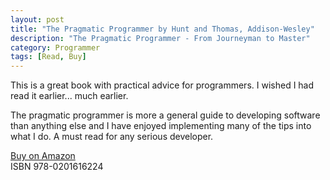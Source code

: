 ```yaml
---
layout: post
title: "The Pragmatic Programmer by Hunt and Thomas, Addison-Wesley"
description: "The Pragmatic Programmer - From Journeyman to Master"
category: Programmer
tags: [Read, Buy]
---
```

This is a great book with practical advice for programmers. I wished I had read it earlier... much earlier.

The pragmatic programmer is more a general guide to developing software than anything else and I have enjoyed implementing many of the tips into what I do. A must read for any serious developer.

[Buy on Amazon](http://www.amazon.com/The-Pragmatic-Programmer-Journeyman-Master/dp/020161622X)  
ISBN  978-0201616224

